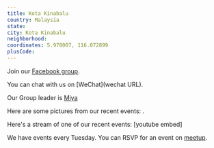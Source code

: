 ```yaml
---
title: Kota Kinabalu
country: Malaysia
state: 
city: Kota Kinabalu
neighborhood: 
coordinates: 5.978007, 116.072899
plusCode:
---
```

Join our [Facebook group](https://www.facebook.com/groups/Free.code.camp.KK.Sabah).

You can chat with us on [WeChat](wechat URL).

Our Group leader is [Miya](freecodecamp.org/miya)

Here are some pictures from our recent events:
![]().

Here's a stream of one of our recent events:
[youtube embed]

We have events every Tuesday. You can RSVP for an event on [meetup](meetupurl).
